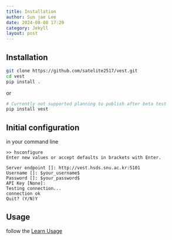 ```yaml
---
title: Installation
author: Sun jae Lee
date: 2024-08-08 17:29
category: Jekyll
layout: post
---
```


## Installation
```bash
git clone https://github.com/satelite2517/vest.git
cd vest
pip install .
```
or

```bash
# Currently not supported planning to publish after beta test
pip install vest

```

## Initial configuration

in your command line

```
>> hsconfigure
Enter new values or accept defaults in brackets with Enter.

Server endpoint []: http://vest.hsds.snu.ac.kr:5101
Username []: $your_username$
Password []: $your_password$
API Key [None]: 
Testing connection...
connection ok
Quit? (Y/N)Y
```

## Usage

follow the [Learn Usage]()
